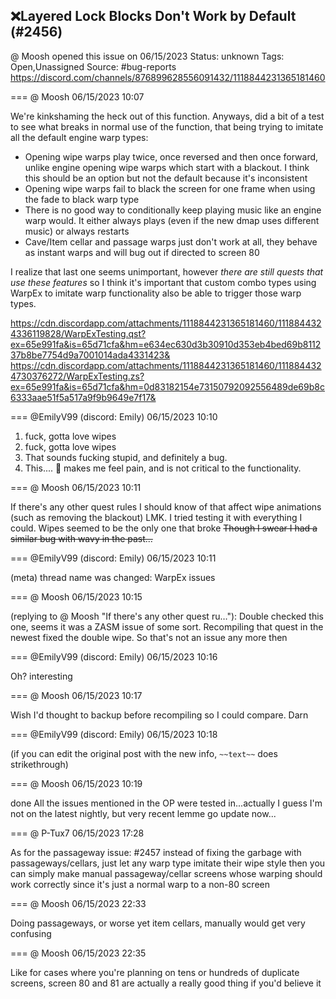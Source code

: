 ## ❌Layered Lock Blocks Don't Work by Default (#2456)
@ Moosh opened this issue on 06/15/2023
Status: unknown
Tags: Open,Unassigned
Source: #bug-reports https://discord.com/channels/876899628556091432/1118844231365181460


=== @ Moosh 06/15/2023 10:07

We're kinkshaming the heck out of this function. Anyways, did a bit of a test to see what breaks in normal use of the function, that being trying to imitate all the default engine warp types:
* Opening wipe warps play twice, once reversed and then once forward, unlike engine opening wipe warps which start with a blackout. I think this should be an option but not the default because it's inconsistent
* Opening wipe warps fail to black the screen for one frame when using the fade to black warp type
* There is no good way to conditionally keep playing music like an engine warp would. It either always plays (even if the new dmap uses different music) or always restarts
* Cave/Item cellar and passage warps just don't work at all, they behave as instant warps and will bug out if directed to screen 80

I realize that last one seems unimportant, however _there are still quests that use these features_ so I think it's important that custom combo types using WarpEx to imitate warp functionality also be able to trigger those warp types.

https://cdn.discordapp.com/attachments/1118844231365181460/1118844324336119828/WarpExTesting.qst?ex=65e991fa&is=65d71cfa&hm=e634ec630d3b30910d353eb4bed69b811237b8be7754d9a7001014ada4331423&
https://cdn.discordapp.com/attachments/1118844231365181460/1118844324730376272/WarpExTesting.zs?ex=65e991fa&is=65d71cfa&hm=0d83182154e73150792092556489de69b8c6333aae51f5a517a9f9b9649e7f17&

=== @EmilyV99 (discord: Emily) 06/15/2023 10:10

1. fuck, gotta love wipes
2. fuck, gotta love wipes
3. That sounds fucking stupid, and definitely a bug.
4. This.... 🤢 makes me feel pain, and is not critical to the functionality.

=== @ Moosh 06/15/2023 10:11

If there's any other quest rules I should know of that affect wipe animations (such as removing the blackout) LMK. I tried testing it with everything I could. Wipes seemed to be the only one that broke ~~Though I swear I had a similar bug with wavy in the past...~~

=== @EmilyV99 (discord: Emily) 06/15/2023 10:11

(meta) thread name was changed: WarpEx issues

=== @ Moosh 06/15/2023 10:15

(replying to @ Moosh "If there's any other quest ru…"): Double checked this one, seems it was a ZASM issue of some sort. Recompiling that quest in the newest fixed the double wipe. So that's not an issue any more then

=== @EmilyV99 (discord: Emily) 06/15/2023 10:16

Oh? interesting

=== @ Moosh 06/15/2023 10:17

Wish I'd thought to backup before recompiling so I could compare. Darn

=== @EmilyV99 (discord: Emily) 06/15/2023 10:18

(if you can edit the original post with the new info, `~~text~~` does strikethrough)

=== @ Moosh 06/15/2023 10:19

done
All the issues mentioned in the OP were tested in...actually I guess I'm not on the latest nightly, but very recent
lemme go update now...

=== @ P-Tux7 06/15/2023 17:28

As for the passageway issue: #2457
instead of fixing the garbage with passageways/cellars, just let any warp type imitate their wipe style
then you can simply make manual passageway/cellar screens whose warping should work correctly since it's just a normal warp to a non-80 screen

=== @ Moosh 06/15/2023 22:33

Doing passageways, or worse yet item cellars, manually would get very confusing

=== @ Moosh 06/15/2023 22:35

Like for cases where you're planning on tens or hundreds of duplicate screens, screen 80 and 81 are actually a really good thing if you'd believe it
